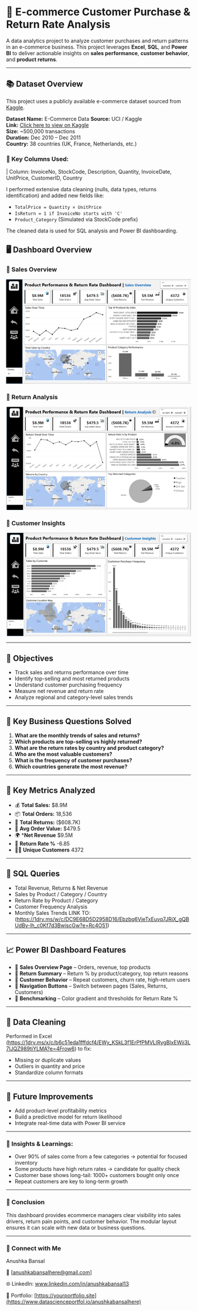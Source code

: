 # 🛒 E-commerce Customer Purchase & Return Rate Analysis

A data analytics project to analyze customer purchases and return patterns in an e-commerce business. This project leverages **Excel**, **SQL**, and **Power BI** to deliver actionable insights on **sales performance**, **customer behavior**, and **product returns**.

---


## 📚 Dataset Overview

This project uses a publicly available e-commerce dataset sourced from [Kaggle](https://www.kaggle.com/datasets).

**Dataset Name:** E-Commerce Data 
**Source:** UCI / Kaggle  
**Link:** [Click here to view on Kaggle]((https://www.kaggle.com/datasets/carrie1/ecommerce-data/data))  
**Size:** ~500,000 transactions  
**Duration:** Dec 2010 – Dec 2011  
**Country:** 38 countries (UK, France, Netherlands, etc.)

### 🧾 Key Columns Used:
| Column: InvoiceNo,
StockCode,
Description,
Quantity,
InvoiceDate,
UnitPrice,
CustomerID,
Country


I performed extensive data cleaning (nulls, data types, returns identification) and added new fields like:
- `TotalPrice = Quantity × UnitPrice`
- `IsReturn = 1 if InvoiceNo starts with 'C'`
- `Product_Category` (Simulated via StockCode prefix)

The cleaned data is used for SQL analysis and Power BI dashboarding.

## 🖥 Dashboard Overview

### 📍 Sales Overview
![Sales Overview](https://github.com/anushkabansal13/ecommerce-purchase-return-insights/blob/main/Sales-Performance.png?raw=true)

### 📍 Return Analysis
![Return Analysis](https://github.com/anushkabansal13/ecommerce-purchase-return-insights/blob/main/Returns-Analysis.png?raw=true)

### 📍 Customer Insights
![Customer Insights](https://github.com/anushkabansal13/ecommerce-purchase-return-insights/blob/main/Customers-Insight.png?raw=true)


---



## 🎯 Objectives

- Track sales and returns performance over time
- Identify top-selling and most returned products
- Understand customer purchasing frequency
- Measure net revenue and return rate
- Analyze regional and category-level sales trends

---

## 📌 Key Business Questions Solved

1. **What are the monthly trends of sales and returns?**
2. **Which products are top-selling vs highly returned?**
3. **What are the return rates by country and product category?**
4. **Who are the most valuable customers?**
5. **What is the frequency of customer purchases?**
6. **Which countries generate the most revenue?**

---

## 📌 Key Metrics Analyzed

- 💰 **Total Sales:** $8.9M
- 📦 **Total Orders:** 18,536
- 💸 **Total Returns:** ($608.7K)
- 🧾 **Avg Order Value:** $479.5
- 🌍 ***Net Revenue** $9.5M
- 🔁 **Return Rate %** -6.85
- 🧍‍♂️ **Unique Customers** 4372


---


## 📂 SQL Queries

- Total Revenue, Returns & Net Revenue
- Sales by Product / Category / Country
- Return Rate by Product / Category
- Customer Frequency Analysis
- Monthly Sales Trends
  LINK TO:(https://1drv.ms/w/c/DC9E68D5D2958D16/Ebzbq6VjeTxEuvq7JRiX_gQBUdBy-lh_c0Kf7d3BwiscGw?e=Rc4O51)
---


## 📈 Power BI Dashboard Features

- 🔹 **Sales Overview Page** – Orders, revenue, top products
- 🔹 **Return Summary** – Return % by product/category, top return reasons
- 🔹 **Customer Behavior** – Repeat customers, churn rate, high-return users
- 🔹 **Navigation Buttons** – Switch between pages (Sales, Returns, Customers)
- 🔹 **Benchmarking** – Color gradient and thresholds for Return Rate %
 

---


## 🧹 Data Cleaning

Performed in Excel (https://1drv.ms/x/c/b6c51eda1fffdcf4/EWy_KSkL3f1ErPfPMVLlRygBlxEWii3L7lJQZ989tiYLMA?e=4Frow6) to fix:
- Missing or duplicate values
- Outliers in quantity and price
- Standardize column formats


---


## 🔁 Future Improvements

- Add product-level profitability metrics
- Build a predictive model for return likelihood
- Integrate real-time data with Power BI service


---



### 🎯 Insights & Learnings:

- Over 90% of sales come from a few categories → potential for focused inventory
- Some products have high return rates → candidate for quality check
- Customer base shows long-tail: 1000+ customers bought only once
- Repeat customers are key to long-term growth


---

### 📌 Conclusion

This dashboard provides ecommerce managers clear visibility into sales drivers, return pain points, and customer behavior. The modular layout ensures it can scale with new data or business questions.

---

### 🙌 Connect with Me
Anushka Bansal

📧 [anushkabansalhere@gmail.com]

🌐 LinkedIn: www.linkedin.com/in/anushkabansal13

📁 Portfolio: [https://yourportfolio.site](https://www.datascienceportfol.io/anushkabansalhere)



